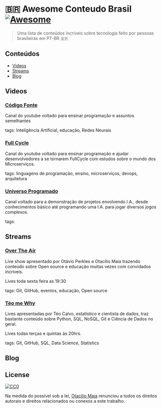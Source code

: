 ﻿# 🇧🇷 Awesome Conteudo Brasil [![Awesome](https://cdn.rawgit.com/sindresorhus/awesome/d7305f38d29fed78fa85652e3a63e154dd8e8829/media/badge.svg)](https://github.com/sindresorhus/awesome)

> Uma lista de conteúdos incríveis sobre tecnologia feito por pessoas brasileiras em PT-BR 🇧🇷

## Conteúdos

- [Videos](#Videos)
- [Streams](#Streams)
- [Blog](#Blog)

## Videos
### [Código Fonte](https://www.youtube.com/c/codigofontetv)

Canal do youtube voltado para ensinar programação e assuntos semelhantes

tags: Inteligência Artificial, educação, Redes Neurais

### [Full Cycle](https://www.youtube.com/c/FullCycle)

Canal do youtube voltado para ensinar programação e ajudar desenvolvedores a se tornarem FullCycle com estudos sobre o mundo dos Microserviços.

tags: linguagens de programação, ensino, microserviços, devops, arquitetura

### [Universo Programado](https://www.youtube.com/c/UniversoProgramado/)

Canal voltado para a demonstração de projetos envolvendo I.A., desde conhecimentos básico até programando uma I.A. para jogar diversos jogos complexos.

tags: 

## Streams

### [Over The Air](https://www.twitch.tv/githubeducation)

Live show apresentado por Otávio Perkles e Otacílio Maia trazendo conteúdo sobre Open source e educação muitas vezes com convidados incríveis. 

Lives toda sexta feira as 19:30

tags: Git, GitHub, eventos, educação, Open source

### [Téo me Why](https://www.twitch.tv/teomewhy/)

Lives apresentadas por Téo Calvo, estatístico e cientista de dados, traz bastante conteúdo sobre Python, SQL, NoSQL, Git e Ciência de Dados no geral. 

Lives todas terças e quintas às 20hrs.

tags: Git, GitHub, SQL, Data Science, Statistics

## Blog

## License

[![CC0](http://mirrors.creativecommons.org/presskit/buttons/88x31/svg/cc-zero.svg)](http://creativecommons.org/publicdomain/zero/1.0)

Na medida do possível sob a lei, [Otacilio Maia](https://github.com/OtacilioN) renunciou a todos os direitos autorais e direitos relacionados ou conexos a este trabalho.
